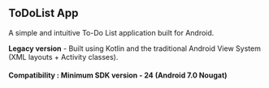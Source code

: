 ## ToDoList App

A simple and intuitive To-Do List application built for Android.

**Legacy version** - Built using Kotlin and the traditional Android View System (XML layouts + Activity classes).

#### Compatibility : Minimum SDK version - 24 (Android 7.0 Nougat)
